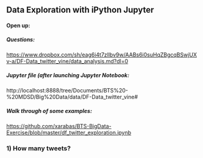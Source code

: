 ## Data Exploration with iPython Jupyter

#### Open up:

##### Questions:  
https://www.dropbox.com/sh/eag6i4t7zllbv9w/AABs6i0suHqZBgcqBSwjUXv-a/DF-Data_twitter_vine/data_analysis.md?dl=0
##### Jupyter file (after launching Jupyter Notebook: 
http://localhost:8888/tree/Documents/BTS%20-%20MDSD/Big%20Data/data/DF-Data_twitter_vine#
##### Walk through of some examples:  
https://github.com/xarabas/BTS-BigData-Exercise/blob/master/df_twitter_exploration.ipynb

### **1)** How many tweets?


